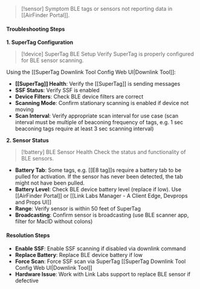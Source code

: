 
> [!sensor] Symptom
> BLE tags or sensors not reporting data in [[AirFinder Portal]].

#### Troubleshooting Steps

**1. SuperTag Configuration**
> [!device] SuperTag BLE Setup
> Verify SuperTag is properly configured for BLE sensor scanning.

Using the [[SuperTag Downlink Tool Config Web UI|Downlink Tool]]:
- **[[SuperTag]] Health**: Verify the [[SuperTag]] is sending messages
- **SSF Status**: Verify SSF is enabled
- **Device Filters**: Check BLE device filters are correct
- **Scanning Mode**: Confirm stationary scanning is enabled if device not moving
- **Scan Interval**: Verify appropriate scan interval for use case (scan interval must be multiple of beaconing frequency of tags, e.g. 1 sec beaconing tags require at least 3 sec scanning interval)

**2. Sensor Status**
> [!battery] BLE Sensor Health
> Check the status and functionality of BLE sensors.

- **Battery Tab**: Some tags, e.g. [[E8 tag]]s require a battery tab to be pulled for activation. If the sensor has never been detected, the tab might not have been pulled. 
- **Battery Level**: Check BLE device battery level (replace if low). Use [[AirFinder Portal]] or [[Link Labs Manager - A Client Edge, Devprops and Props UI]]
- **Range**: Verify sensor is within 50 feet of SuperTag
- **Broadcasting**: Confirm sensor is broadcasting (use BLE scanner app, filter for MacID without colons)

#### Resolution Steps
- **Enable SSF**: Enable SSF scanning if disabled via downlink command
- **Replace Battery**: Replace BLE device battery if low
- **Force Scan**: Force SSF scan via SuperTag [[SuperTag Downlink Tool Config Web UI|Downlink Tool]]
- **Hardware Issue**: Work with Link Labs support to replace BLE sensor if defective
